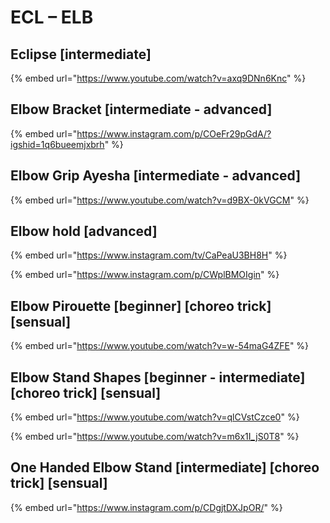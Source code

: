 # ECL – ELB

## Eclipse \[intermediate]

{% embed url="https://www.youtube.com/watch?v=axq9DNn6Knc" %}

## Elbow Bracket \[intermediate - advanced]

{% embed url="https://www.instagram.com/p/COeFr29pGdA/?igshid=1q6bueemjxbrh" %}

## Elbow Grip Ayesha \[intermediate - advanced]

{% embed url="https://www.youtube.com/watch?v=d9BX-0kVGCM" %}

## Elbow hold \[advanced]

{% embed url="https://www.instagram.com/tv/CaPeaU3BH8H" %}

{% embed url="https://www.instagram.com/p/CWplBMOIgin" %}

## Elbow Pirouette \[beginner] \[choreo trick] \[sensual]

{% embed url="https://www.youtube.com/watch?v=w-54maG4ZFE" %}

## Elbow Stand Shapes \[beginner - intermediate] \[choreo trick] \[sensual]

{% embed url="https://www.youtube.com/watch?v=qlCVstCzce0" %}

{% embed url="https://www.youtube.com/watch?v=m6x1I_jS0T8" %}

## One Handed Elbow Stand \[intermediate] \[choreo trick] \[sensual]

{% embed url="https://www.instagram.com/p/CDgjtDXJpOR/" %}
